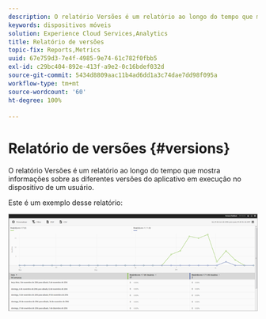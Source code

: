 ```yaml
---
description: O relatório Versões é um relatório ao longo do tempo que mostra informações sobre as diferentes versões do aplicativo em execução no dispositivo de um usuário.
keywords: dispositivos móveis
solution: Experience Cloud Services,Analytics
title: Relatório de versões
topic-fix: Reports,Metrics
uuid: 67e759d3-7e4f-4985-9e74-61c782f0fbb5
exl-id: c29bc404-892e-413f-a9e2-0c16bdef032d
source-git-commit: 5434d8809aac11b4ad6dd1a3c74dae7dd98f095a
workflow-type: tm+mt
source-wordcount: '60'
ht-degree: 100%

---
```


# Relatório de versões {#versions}

O relatório Versões é um relatório ao longo do tempo que mostra informações sobre as diferentes versões do aplicativo em execução no dispositivo de um usuário.

Este é um exemplo desse relatório:

![](assets/report_versions.png)
